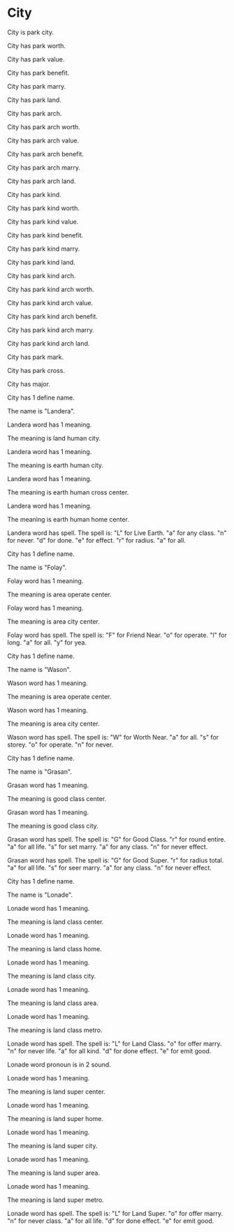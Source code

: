 # City

City is park city.

City has park worth.

City has park value.

City has park benefit.

City has park marry.

City has park land.

City has park arch.

City has park arch worth.

City has park arch value.

City has park arch benefit.

City has park arch marry.

City has park arch land.

City has park kind.

City has park kind worth.

City has park kind value.

City has park kind benefit.

City has park kind marry.

City has park kind land.

City has park kind arch.

City has park kind arch worth.

City has park kind arch value.

City has park kind arch benefit.

City has park kind arch marry.

City has park kind arch land.

City has park mark.

City has park cross.

City has major.

City has 1 define name.

The name is "Landera".

Landera word has 1 meaning.

The meaning is land human city.

Landera word has 1 meaning.

The meaning is earth human city.

Landera word has 1 meaning.

The meaning is earth human cross center.

Landera word has 1 meaning.

The meaning is earth human home center.

Landera word has spell.
The spell is:
"L" for Live Earth.
"a" for any class.
"n" for never.
"d" for done.
"e" for effect.
"r" for radius.
"a" for all.

City has 1 define name.

The name is "Folay".

Folay word has 1 meaning.

The meaning is area operate center.

Folay word has 1 meaning.

The meaning is area city center.

Folay word has spell.
The spell is:
"F" for Friend Near.
"o" for operate.
"l" for long.
"a" for all.
"y" for yea.

City has 1 define name.

The name is "Wason".

Wason word has 1 meaning.

The meaning is area operate center.

Wason word has 1 meaning.

The meaning is area city center.

Wason word has spell.
The spell is:
"W" for Worth Near.
"a" for all.
"s" for storey.
"o" for operate.
"n" for never.

City has 1 define name.

The name is "Grasan".

Grasan word has 1 meaning.

The meaning is good class center.

Grasan word has 1 meaning.

The meaning is good class city.

Grasan word has spell.
The spell is:
"G" for Good Class.
"r" for round entire.
"a" for all life.
"s" for set marry.
"a" for any class.
"n" for never effect.

Grasan word has spell.
The spell is:
"G" for Good Super.
"r" for radius total.
"a" for all life.
"s" for seer marry.
"a" for any class.
"n" for never effect.

City has 1 define name.

The name is "Lonade".

Lonade word has 1 meaning.

The meaning is land class center.

Lonade word has 1 meaning.

The meaning is land class home.

Lonade word has 1 meaning.

The meaning is land class city.

Lonade word has 1 meaning.

The meaning is land class area.

Lonade word has 1 meaning.

The meaning is land class metro.

Lonade word has spell.
The spell is:
"L" for Land Class.
"o" for offer marry.
"n" for never life.
"a" for all kind.
"d" for done effect.
"e" for emit good.

Lonade word pronoun is in 2 sound.

Lonade word has 1 meaning.

The meaning is land super center.

Lonade word has 1 meaning.

The meaning is land super home.

Lonade word has 1 meaning.

The meaning is land super city.

Lonade word has 1 meaning.

The meaning is land super area.

Lonade word has 1 meaning.

The meaning is land super metro.

Lonade word has spell.
The spell is:
"L" for Land Super.
"o" for offer marry.
"n" for never class.
"a" for all life.
"d" for done effect.
"e" for emit good.